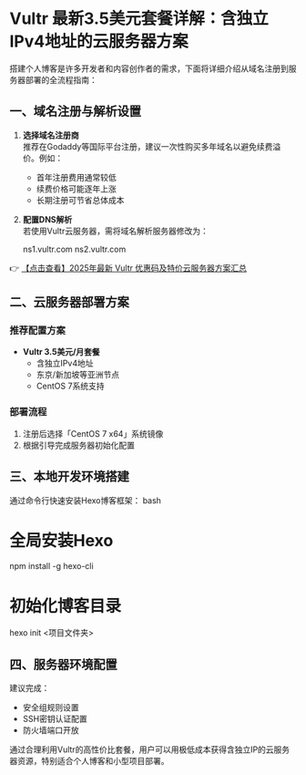 # Vultr 最新3.5美元套餐详解：含独立IPv4地址的云服务器方案

搭建个人博客是许多开发者和内容创作者的需求，下面将详细介绍从域名注册到服务器部署的全流程指南：

## 一、域名注册与解析设置
1. **选择域名注册商**  
   推荐在Godaddy等国际平台注册，建议一次性购买多年域名以避免续费溢价。例如：  
   - 首年注册费用通常较低  
   - 续费价格可能逐年上涨  
   - 长期注册可节省总体成本

2. **配置DNS解析**  
   若使用Vultr云服务器，需将域名解析服务器修改为：  
   
   ns1.vultr.com
   ns2.vultr.com
   

👉 [【点击查看】2025年最新 Vultr 优惠码及特价云服务器方案汇总](https://bit.ly/VuLtr)

## 二、云服务器部署方案
### 推荐配置方案
- **Vultr 3.5美元/月套餐**  
  - 含独立IPv4地址  
  - 东京/新加坡等亚洲节点  
  - CentOS 7系统支持

### 部署流程
1. 注册后选择「CentOS 7 x64」系统镜像  
2. 根据引导完成服务器初始化配置

## 三、本地开发环境搭建
通过命令行快速安装Hexo博客框架：
bash
# 全局安装Hexo
npm install -g hexo-cli

# 初始化博客目录
hexo init <项目文件夹>

## 四、服务器环境配置
建议完成：
- 安全组规则设置  
- SSH密钥认证配置  
- 防火墙端口开放  

通过合理利用Vultr的高性价比套餐，用户可以用极低成本获得含独立IP的云服务器资源，特别适合个人博客和小型项目部署。